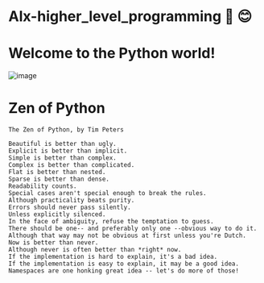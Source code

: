 # Alx-higher_level_programming :sparkling_heart: :blush:

# Welcome to the Python world!


![image](https://user-images.githubusercontent.com/107911619/190976216-8ea90dfb-aee9-4621-8f0b-da20f2b494ee.png)


# Zen of Python
```
The Zen of Python, by Tim Peters

Beautiful is better than ugly. 
Explicit is better than implicit.
Simple is better than complex.
Complex is better than complicated.
Flat is better than nested.
Sparse is better than dense.
Readability counts.
Special cases aren't special enough to break the rules.
Although practicality beats purity.
Errors should never pass silently.
Unless explicitly silenced.
In the face of ambiguity, refuse the temptation to guess.
There should be one-- and preferably only one --obvious way to do it.
Although that way may not be obvious at first unless you're Dutch.
Now is better than never.
Although never is often better than *right* now.
If the implementation is hard to explain, it's a bad idea.
If the implementation is easy to explain, it may be a good idea.
Namespaces are one honking great idea -- let's do more of those! 
```
